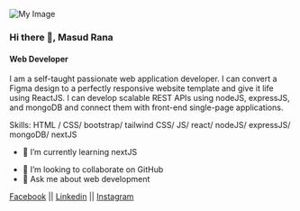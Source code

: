 ![My Image](https://media.licdn.com/dms/image/v2/D5616AQFm6OVFP4liPA/profile-displaybackgroundimage-shrink_350_1400/profile-displaybackgroundimage-shrink_350_1400/0/1687586619023?e=1732752000&v=beta&t=wPtDU72q7WuayjK0QmFD6IUCb7YNie93di36lEk03TM)

### Hi there 👋, Masud Rana
#### Web Developer

I am a self-taught passionate web application developer. I can convert a Figma design to a perfectly responsive website template and give it life using ReactJS. I can develop scalable REST APIs using nodeJS, expressJS, and mongoDB and connect them with front-end single-page applications.


Skills:  HTML / CSS/ bootstrap/ tailwind CSS/ JS/ react/ nodeJS/ expressJS/ mongoDB/ nextJS

- 🌱 I’m currently learning nextJS
<!-- Proudly created with GPRM ( https://gprm.itsvg.in ) -->
- 👯 I’m looking to collaborate on GitHub 
- 💬 Ask me about web development



[Facebook](https://www.facebook.com/developermrana) || [Linkedin](https://www.linkedin.com/in/developermrana/) || [Instagram](https://www.instagram.com/developermrana/)




